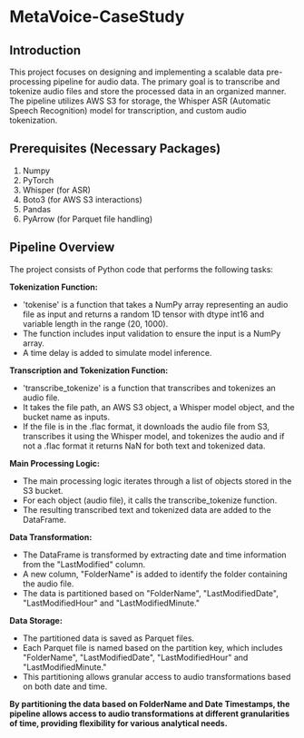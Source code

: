 # MetaVoice-CaseStudy

## Introduction
This project focuses on designing and implementing a scalable data pre-processing pipeline for audio data. The primary goal is to transcribe and tokenize audio files and store the processed data in an organized manner. The pipeline utilizes AWS S3 for storage, the Whisper ASR (Automatic Speech Recognition) model for transcription, and custom audio tokenization.

## Prerequisites (Necessary Packages)
1. Numpy
2. PyTorch
3. Whisper (for ASR)
4. Boto3 (for AWS S3 interactions)
5. Pandas
6. PyArrow (for Parquet file handling)

## Pipeline Overview
The project consists of Python code that performs the following tasks:

**Tokenization Function:**
* 'tokenise' is a function that takes a NumPy array representing an audio file as input and returns a random 1D tensor with dtype int16 and variable length in the range (20, 1000).
*	The function includes input validation to ensure the input is a NumPy array.
*	A time delay is added to simulate model inference.

**Transcription and Tokenization Function:**
*	'transcribe_tokenize' is a function that transcribes and tokenizes an audio file.
*	It takes the file path, an AWS S3 object, a Whisper model object, and the bucket name as inputs.
*	If the file is in the .flac format, it downloads the audio file from S3, transcribes it using the Whisper model, and tokenizes the audio and if not a .flac format it returns NaN for both text and tokenized data.

**Main Processing Logic:**
*	The main processing logic iterates through a list of objects stored in the S3 bucket.
*	For each object (audio file), it calls the transcribe_tokenize function.
*	The resulting transcribed text and tokenized data are added to the DataFrame.

**Data Transformation:**
*	The DataFrame is transformed by extracting date and time information from the "LastModified" column.
*	A new column, "FolderName" is added to identify the folder containing the audio file.
*	The data is partitioned based on "FolderName", "LastModifiedDate", "LastModifiedHour" and "LastModifiedMinute."

**Data Storage:**
*	The partitioned data is saved as Parquet files.
*	Each Parquet file is named based on the partition key, which includes "FolderName", "LastModifiedDate", "LastModifiedHour" and "LastModifiedMinute."
*	This partitioning allows granular access to audio transformations based on both date and time.


**By partitioning the data based on FolderName and Date Timestamps, the pipeline allows access to audio transformations at different granularities of time, providing flexibility for various analytical needs.**
